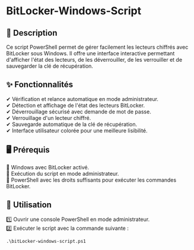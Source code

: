 # BitLocker-Windows-Script

## 📜 Description  
Ce script PowerShell permet de gérer facilement les lecteurs chiffrés avec BitLocker sous Windows. Il offre une interface interactive permettant d'afficher l'état des lecteurs, de les déverrouiller, de les verrouiller et de sauvegarder la clé de récupération.

## ✨ Fonctionnalités  
✔ Vérification et relance automatique en mode administrateur.  
✔ Détection et affichage de l'état des lecteurs BitLocker.  
✔ Déverrouillage sécurisé avec demande de mot de passe.  
✔ Verrouillage d'un lecteur chiffré.  
✔ Sauvegarde automatique de la clé de récupération.  
✔ Interface utilisateur colorée pour une meilleure lisibilité.  

## 🖥 Prérequis  
🔹 Windows avec BitLocker activé.  
🔹 Exécution du script en mode administrateur.  
🔹 PowerShell avec les droits suffisants pour exécuter les commandes BitLocker.  

## 🚀 Utilisation  
1️⃣ Ouvrir une console PowerShell en mode administrateur.  
2️⃣ Exécuter le script avec la commande suivante :  
   ```
   .\bitLocker-windows-script.ps1
